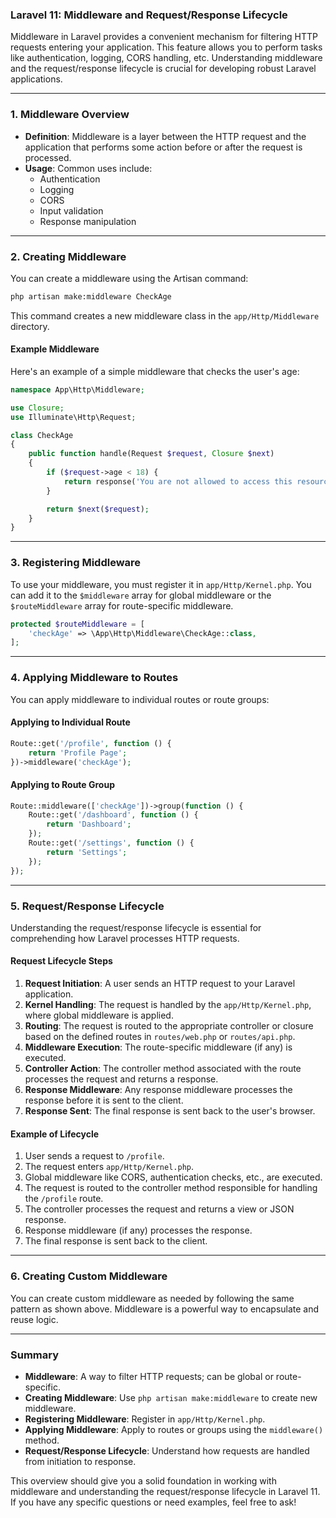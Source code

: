 ### Laravel 11: Middleware and Request/Response Lifecycle

Middleware in Laravel provides a convenient mechanism for filtering HTTP requests entering your application. This feature allows you to perform tasks like authentication, logging, CORS handling, etc. Understanding middleware and the request/response lifecycle is crucial for developing robust Laravel applications.

---

### 1. **Middleware Overview**

- **Definition**: Middleware is a layer between the HTTP request and the application that performs some action before or after the request is processed.
- **Usage**: Common uses include:
  - Authentication
  - Logging
  - CORS
  - Input validation
  - Response manipulation

---

### 2. **Creating Middleware**

You can create a middleware using the Artisan command:

```bash
php artisan make:middleware CheckAge
```

This command creates a new middleware class in the `app/Http/Middleware` directory.

#### Example Middleware

Here's an example of a simple middleware that checks the user's age:

```php
namespace App\Http\Middleware;

use Closure;
use Illuminate\Http\Request;

class CheckAge
{
    public function handle(Request $request, Closure $next)
    {
        if ($request->age < 18) {
            return response('You are not allowed to access this resource.', 403);
        }

        return $next($request);
    }
}
```

---

### 3. **Registering Middleware**

To use your middleware, you must register it in `app/Http/Kernel.php`. You can add it to the `$middleware` array for global middleware or the `$routeMiddleware` array for route-specific middleware.

```php
protected $routeMiddleware = [
    'checkAge' => \App\Http\Middleware\CheckAge::class,
];
```

---

### 4. **Applying Middleware to Routes**

You can apply middleware to individual routes or route groups:

#### Applying to Individual Route

```php
Route::get('/profile', function () {
    return 'Profile Page';
})->middleware('checkAge');
```

#### Applying to Route Group

```php
Route::middleware(['checkAge'])->group(function () {
    Route::get('/dashboard', function () {
        return 'Dashboard';
    });
    Route::get('/settings', function () {
        return 'Settings';
    });
});
```

---

### 5. **Request/Response Lifecycle**

Understanding the request/response lifecycle is essential for comprehending how Laravel processes HTTP requests.

#### Request Lifecycle Steps

1. **Request Initiation**: A user sends an HTTP request to your Laravel application.
2. **Kernel Handling**: The request is handled by the `app/Http/Kernel.php`, where global middleware is applied.
3. **Routing**: The request is routed to the appropriate controller or closure based on the defined routes in `routes/web.php` or `routes/api.php`.
4. **Middleware Execution**: The route-specific middleware (if any) is executed.
5. **Controller Action**: The controller method associated with the route processes the request and returns a response.
6. **Response Middleware**: Any response middleware processes the response before it is sent to the client.
7. **Response Sent**: The final response is sent back to the user's browser.

#### Example of Lifecycle

1. User sends a request to `/profile`.
2. The request enters `app/Http/Kernel.php`.
3. Global middleware like CORS, authentication checks, etc., are executed.
4. The request is routed to the controller method responsible for handling the `/profile` route.
5. The controller processes the request and returns a view or JSON response.
6. Response middleware (if any) processes the response.
7. The final response is sent back to the client.

---

### 6. **Creating Custom Middleware**

You can create custom middleware as needed by following the same pattern as shown above. Middleware is a powerful way to encapsulate and reuse logic.

---

### Summary

- **Middleware**: A way to filter HTTP requests; can be global or route-specific.
- **Creating Middleware**: Use `php artisan make:middleware` to create new middleware.
- **Registering Middleware**: Register in `app/Http/Kernel.php`.
- **Applying Middleware**: Apply to routes or groups using the `middleware()` method.
- **Request/Response Lifecycle**: Understand how requests are handled from initiation to response.

This overview should give you a solid foundation in working with middleware and understanding the request/response lifecycle in Laravel 11. If you have any specific questions or need examples, feel free to ask!